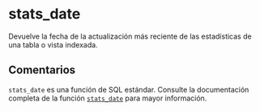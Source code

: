 ﻿---
SidebarGroup: "index-system-functions"
Autogenerated: true
---

# stats_date

Devuelve la fecha de la actualización más reciente de las estadísticas de una tabla o vista indexada.

## Comentarios 

`stats_date` es una función de SQL estándar. Consulte la documentación completa de la función [`stats_date`](https://learn.microsoft.com/es-es/sql/t-sql/functions/stats_date-transact-sql) para mayor información.
